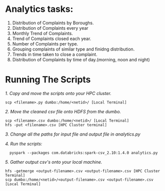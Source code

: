 # Analytics tasks:

  1. Distribution of Complaints by Boroughs.
  2. Distribution of Complaints every year
  3. Monthly Trend of Complaints.
  4. Trend of Complaints closed each year.
  5. Number of Complaints per type.
  6. Grouping complaints of similar type and finidng distribution.
  7. Trends in time taken to close a complaint.
  8. Distribution of Complaints by time of day.(morning, noon and night)
  
# Running The Scripts

*1. Copy and move the scripts onto your HPC cluster.*
 
    scp <filename>.py dumbo:/home/<netid>/ [Local Terminal]

*2. Move the cleaned csv file onto HDFS from the dumbo.*
 
    scp <filename>.csv dumbo:/home/<netid>/ [Local Terminal]
    hfs -put <filename>.csv [HPC Cluster terminal]

*3. Change all the paths for input file and output file in analytics.py*
  
*4. Run the scripts:*
 
      pyspark --packages com.databricks:spark-csv_2.10:1.4.0 analytics.py
 
*5. Gather output csv's onto your local machine.*
 
    hfs -getmerge <output-filename>.csv <output-filename>.csv [HPC Cluster Terminal]
    scp dumbo:/home/<netid>/<output-filename>.csv <output-filename>.csv [Local Terminal]
